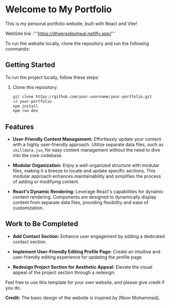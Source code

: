 # Welcome to My Portfolio

This is my personal portfolio website, built with React and Vite!

WebSite link :'''https://dheerajdeshwal.netlify.app/'''

To run the website locally, clone the repository and run the following commands:

## Getting Started

To run the project locally, follow these steps:

1. Clone this repository:

   ```bash
   git clone https://github.com/your-username/your-portfolio.git
   cd your-portfolio
   npm install
   npm run dev
    ```

## Features

- **User-Friendly Content Management:** Effortlessly update your content with a highly user-friendly approach. Utilize separate data files, such as `skilldata.jsx`, for easy content management without the need to dive into the core codebase.

- **Modular Organization:** Enjoy a well-organized structure with modular files, making it a breeze to locate and update specific sections. This modular approach enhances maintainability and simplifies the process of adding or modifying content.

- **React's Dynamic Rendering:** Leverage React's capabilities for dynamic content rendering. Components are designed to dynamically display content from separate data files, providing flexibility and ease of customization.

## Work to Be Completed

- **Add Contact Section:** Enhance user engagement by adding a dedicated contact section.

- **Implement User-Friendly Editing Profile Page:** Create an intuitive and user-friendly editing experience for updating the profile page.

- **Redesign Project Section for Aesthetic Appeal:** Elevate the visual appeal of the project section through a redesign.

Feel free to use this template for your own website, and please give credit if you do.

**Credit:**
The basic design of the website is inspired by [Noor Mohammad].
